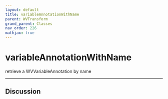 ```yaml
---
layout: default
title: variableAnnotationWithName
parent: WVTransform
grand_parent: Classes
nav_order: 226
mathjax: true
---
```


#  variableAnnotationWithName

retrieve a WVVariableAnnotation by name


---

## Discussion

  

